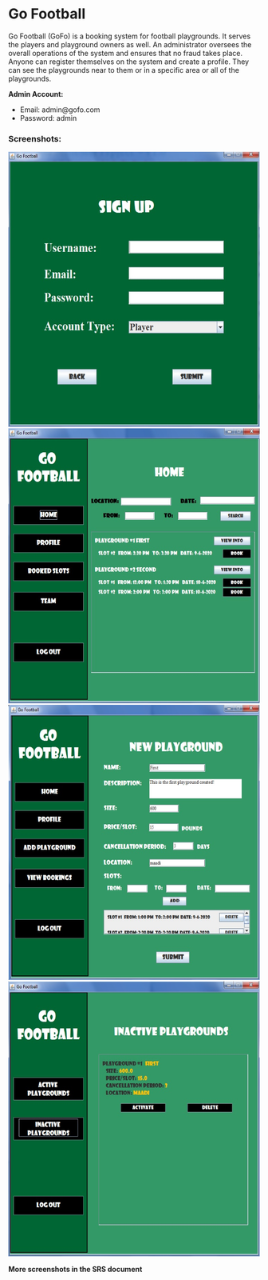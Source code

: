 <h1>Go Football</h1>
Go Football (GoFo) is a booking system for football playgrounds. It serves the players and playground owners as well. An administrator oversees the overall operations of the system and ensures that no fraud takes place. Anyone can register themselves on the system and create a profile. They can see the playgrounds near to them or in a specific area or all of the playgrounds. <br>


<b>Admin Account:</b>
<ul>
  <li>Email: admin@gofo.com</li>
  <li>Password: admin</li>
</ul>

<h3>Screenshots:</h3>
	<img src="screenshots/GoFo1.jpg" width="700" height="550">
	<img src="screenshots/GoFo2.jpg" width="700" height="550">
	<img src="screenshots/GoFo3.jpg" width="700" height="550">
	<img src="screenshots/GoFo4.jpg" width="700" height="550"> <br>

<b>More screenshots in the SRS document</b>
